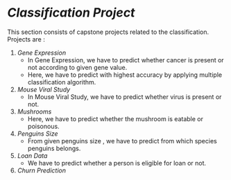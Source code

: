# ***Classification Project***
This section consists of capstone projects related to the classification. Projects are :

1. *Gene Expression*
   - In Gene Expression, we have to predict whether cancer is present or not according to given gene value.
   - Here, we have to predict with highest accuracy by applying multiple classification algorithm.
3. *Mouse Viral Study*
   - In Mouse Viral Study, we have to predict whether virus is present or not.
5. *Mushrooms*
   - Here, we have to predict whether the mushroom is eatable or poisonous.
7. *Penguins Size*
   - From given penguins size , we have to predict from which species penguins belongs.
9. *Loan Data*
   - We have to predict whether a person is eligible for loan or not.
10. *Churn Prediction*
